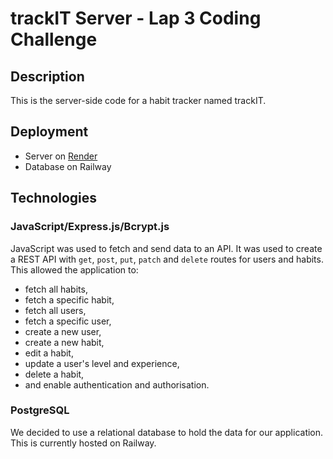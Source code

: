 # trackIT Server - Lap 3 Coding Challenge

## Description

This is the server-side code for a habit tracker named trackIT.

## Deployment

- Server on <a href="https://trackit-habit-tracker.onrender.com/" target="_blank">Render</a>
- Database on Railway

## Technologies

### JavaScript/Express.js/Bcrypt.js

JavaScript was used to fetch and send data to an API. It was used to create a REST API with `get`, `post`, `put`, `patch` and `delete` routes for users and habits. This allowed the application to:

- fetch all habits,
- fetch a specific habit,
- fetch all users,
- fetch a specific user,
- create a new user,
- create a new habit,
- edit a habit,
- update a user's level and experience,
- delete a habit,
- and enable authentication and authorisation.

### PostgreSQL

We decided to use a relational database to hold the data for our application. This is currently hosted on Railway.

